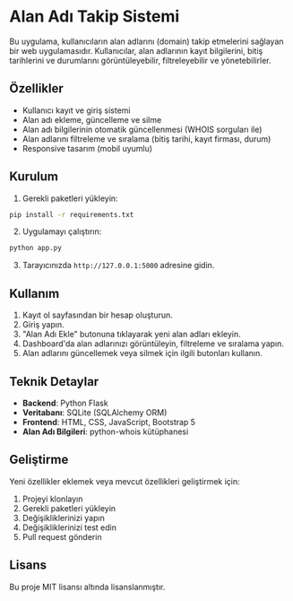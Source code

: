 # Alan Adı Takip Sistemi

Bu uygulama, kullanıcıların alan adlarını (domain) takip etmelerini sağlayan bir web uygulamasıdır. Kullanıcılar, alan adlarının kayıt bilgilerini, bitiş tarihlerini ve durumlarını görüntüleyebilir, filtreleyebilir ve yönetebilirler.

## Özellikler

- Kullanıcı kayıt ve giriş sistemi
- Alan adı ekleme, güncelleme ve silme
- Alan adı bilgilerinin otomatik güncellenmesi (WHOIS sorguları ile)
- Alan adlarını filtreleme ve sıralama (bitiş tarihi, kayıt firması, durum)
- Responsive tasarım (mobil uyumlu)

## Kurulum

1. Gerekli paketleri yükleyin:

```bash
pip install -r requirements.txt
```

2. Uygulamayı çalıştırın:

```bash
python app.py
```

3. Tarayıcınızda `http://127.0.0.1:5000` adresine gidin.

## Kullanım

1. Kayıt ol sayfasından bir hesap oluşturun.
2. Giriş yapın.
3. "Alan Adı Ekle" butonuna tıklayarak yeni alan adları ekleyin.
4. Dashboard'da alan adlarınızı görüntüleyin, filtreleme ve sıralama yapın.
5. Alan adlarını güncellemek veya silmek için ilgili butonları kullanın.

## Teknik Detaylar

- **Backend**: Python Flask
- **Veritabanı**: SQLite (SQLAlchemy ORM)
- **Frontend**: HTML, CSS, JavaScript, Bootstrap 5
- **Alan Adı Bilgileri**: python-whois kütüphanesi

## Geliştirme

Yeni özellikler eklemek veya mevcut özellikleri geliştirmek için:

1. Projeyi klonlayın
2. Gerekli paketleri yükleyin
3. Değişikliklerinizi yapın
4. Değişikliklerinizi test edin
5. Pull request gönderin

## Lisans

Bu proje MIT lisansı altında lisanslanmıştır.
